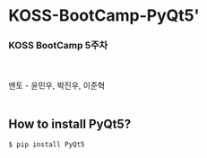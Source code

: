 # KOSS-BootCamp-PyQt5'
<h3>KOSS BootCamp 5주차</h3>
<br/><br/>
멘토 - 윤민우, 박진우, 이준혁
<br/><br/>

## How to install PyQt5?
```bash
$ pip install PyQt5
```
